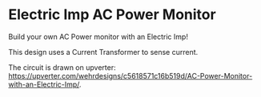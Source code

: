 Electric Imp AC Power Monitor
=============================

Build your own AC Power monitor with an Electric Imp!

This design uses a Current Transformer to sense current.

The circuit is drawn on upverter: https://upverter.com/wehrdesigns/c5618571c16b519d/AC-Power-Monitor-with-an-Electric-Imp/.
